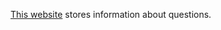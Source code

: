 <p><a href="https://tomoya-a1sss.azurewebsites.net">This website</a> stores information about questions.</p>